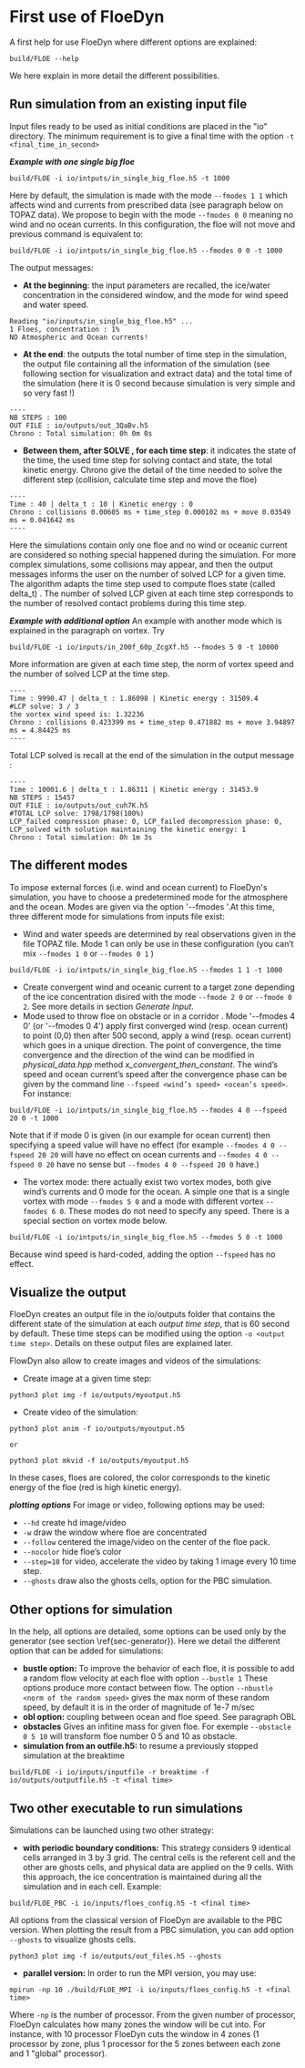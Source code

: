 # First use of FloeDyn

A first help for use FloeDyn where different options are explained:
```
build/FLOE --help
```
We here explain in more detail the different possibilities.


## Run simulation from an existing input file

Input files ready to be used as initial conditions are placed in the "io" directory. The minimum requirement is to give a final time with the option `-t   <final_time_in_second>`

***Example with one single big floe***
```
build/FLOE -i io/intputs/in_single_big_floe.h5 -t 1000
```
Here by default, the simulation is made with the mode  `--fmodes 1 1` which affects wind and currents from prescribed data (see paragraph below on TOPAZ data). We propose to begin with the mode `--fmodes 0 0` meaning no wind and no ocean currents. In this configuration, the floe will not move and previous command is equivalent to:
```
build/FLOE -i io/intputs/in_single_big_floe.h5 --fmodes 0 0 -t 1000
```
The output messages:
* **At the beginning**: the input parameters are recalled, the ice/water concentration in the considered window, and the mode for wind speed and water speed. 
```
Reading "io/inputs/in_single_big_floe.h5" ... 
1 Floes, concentration : 1%
NO Atmospheric and Ocean currents!
```
* **At the end**: the outputs the total number of time step in the simulation, the output file containing all the information of the simulation (see following section for visualization and extract data) and the total time of the simulation (here it is 0 second because simulation is very simple and so very fast !)
```
----
NB STEPS : 100
OUT FILE : io/outputs/out_3QaBv.h5
Chrono : Total simulation: 0h 0m 0s
```
* **Between them, after SOLVE , for each time step**: it indicates the state of the time, the used time step for solving contact and state, the total kinetic energy. Chrono give the detail of the time needed to solve the different step (collision, calculate time step and move the floe)
```
----
Time : 40 | delta_t : 10 | Kinetic energy : 0
Chrono : collisions 0.00605 ms + time_step 0.000102 ms + move 0.03549 ms = 0.041642 ms
----
```
   
Here the simulations contain only one floe and no wind or oceanic current are considered so nothing special happened during the simulation. For more complex simulations, some collisions may appear, and then the output messages informs the user on the number of solved LCP for a given time. The algorithm adapts the time step used to compute floes state (called delta_t) . The number of solved LCP given at each time step corresponds to the number of resolved contact problems during this time step.

***Example with additional option***
An example with another mode which is explained in the paragraph on vortex. Try
```
build/FLOE -i io/inputs/in_200f_60p_ZcgXf.h5 --fmodes 5 0 -t 10000
```
More information are given at each time step, the norm of vortex speed and the number of solved LCP at the time step. 
```
----
Time : 9990.47 | delta_t : 1.86098 | Kinetic energy : 31509.4
#LCP solve: 3 / 3
the vortex wind speed is: 1.32236
Chrono : collisions 0.423399 ms + time_step 0.471882 ms + move 3.94897 ms = 4.84425 ms
----
```
Total LCP solved is recall at the end of the simulation in the output message :
```
----
Time : 10001.6 | delta_t : 1.86311 | Kinetic energy : 31453.9
NB STEPS : 15457
OUT FILE : io/outputs/out_cuh7K.h5
#TOTAL LCP solve: 1798/1798(100%) 
LCP_failed compression phase: 0, LCP_failed decompression phase: 0, LCP_solved with solution maintaining the kinetic energy: 1
Chrono : Total simulation: 0h 1m 3s
```

## The different modes

To impose external forces (i.e.  wind and ocean current) to FloeDyn's simulation, you have to choose a predetermined mode for the atmosphere and the ocean. Modes are given via the option '--fmodes <atmosphere mode> <ocean mode>'.At this time, three different mode for simulations from inputs file exist:
* Wind and water speeds are determined by real observations given in the file TOPAZ file. Mode 1 can only be use in these configuration (you can’t mix  `--fmodes 1 0` or `--fmodes 0 1` )
```
build/FLOE -i io/intputs/in_single_big_floe.h5 --fmodes 1 1 -t 1000
```
* Create convergent wind and oceanic current to a target zone depending of the ice concentration disired with the mode `--fmode 2 0` or  `--fmode 0 2`. See more details in section *Generate Input*.
* Mode used to throw floe on obstacle or in a corridor . Mode '--fmodes 4 0' (or '--fmodes 0 4') apply first converged wind (resp. ocean current) to point (0,0) then after 500 second, apply a wind (resp. ocean current) which goes in a unique direction. The point of convergence, the time convergence and the direction of the wind can be modified in *physical_data.hpp* method *x_convergent_then_constant*. The wind’s speed and ocean current’s speed after the convergence phase can be given by the command line `--fspeed <wind’s speed> <ocean’s speed>`. For instance: 
```
build/FLOE -i io/intputs/in_single_big_floe.h5 --fmodes 4 0 --fspeed 20 0 -t 1000
```
Note that if if mode 0 is given (in our example for ocean current) then specifying a speed value will have no effect (for example `--fmodes 4 0 --fspeed 20 20` will have no effect on ocean currents and `--fmodes 4 0 --fspeed 0 20` have no sense but `--fmodes 4 0 --fspeed 20 0` have.)
* The vortex mode: there actually exist two vortex modes, both give wind’s currents and 0 mode for the ocean. A simple one that is a single vortex with mode `--fmodes 5 0` and a mode with different vortex `--fmodes 6 0`. These modes do not need to specify any speed. There is a special section on vortex mode below.
```
build/FLOE -i io/intputs/in_single_big_floe.h5 --fmodes 5 0 -t 1000
```
Because wind speed is hard-coded, adding the option `--fspeed` has no effect. 


## Visualize the output
FloeDyn creates an output file in the io/outputs folder that contains the different state of the simulation at each *output time step*, that is 60 second by default. These time steps can be modified using the option `-o <output time step>`. Details on these output files are explained later.

FlowDyn also allow to create images and videos of the simulations:
* Create image at a given time step:
```
python3 plot img -f io/outputs/myoutput.h5
```
* Create video of the simulation:
```
python3 plot anim -f io/outputs/myoutput.h5
```
	or
```
python3 plot mkvid -f io/outputs/myoutput.h5
```
In these cases, floes are colored, the color corresponds to the kinetic energy of the floe (red is high kinetic energy).


***plotting options***
For image or video, following options may be used:
* `--hd` create hd image/video
* `-w` draw the window where floe are concentrated
* `--follow` centered the image/video on the center of the floe pack.
* `--nocolor` hide floe’s color
* `--step=10` for video, accelerate the video by taking 1 image every 10 time step.
* `--ghosts` draw also the ghosts cells, option for the PBC simulation.


## Other options for simulation
In the help, all options are detailed, some options can be used only by the generator (see section \ref{sec-generator}). Here we detail the different option that can be added for simulations:
* **bustle option:** To improve the behavior of each floe, it is possible to add a random flow velocity at each floe with option `--bustle 1`  These options produce more contact between flow. The option `--nbustle <norm of the random speed>` gives the max norm of these random speed, by default it is in the order of magnitude of 1e-7 m/sec
* **obl option:** coupling between ocean and floe speed. See paragraph OBL
* **obstacles** Gives an infitine mass for given floe. For exemple `--obstacle 0 5 10` will transform floe number 0 5 and 10 as obstacle.
* **simulation from an outfile.h5:** to resume a previously stopped simulation at the breaktime 
```
build/FLOE -i io/inputs/inputfile -r breaktime -f io/outputs/outputfile.h5 -t <final time>
```

## Two other executable to run simulations
Simulations can be launched using two other strategy:
* **with periodic boundary conditions:** This strategy considers 9 identical cells arranged in 3 by 3 grid. The central cells is the referent cell and the other are ghosts cells, and physical data are applied on the 9 cells. With this approach, the ice concentration is maintained during all the simulation and in each cell.
Example: 
```
build/FLOE_PBC -i io/inputs/floes_config.h5 -t <final time>
```
All options from the classical version of FloeDyn are available to the PBC version.
When plotting the result from a PBC simulation, you can add option `--ghosts` to visualize ghosts cells.
```
python3 plot img -f io/outputs/out_files.h5 --ghosts
```
* **parallel version:** In order to run the MPI version, you may use:
```
mpirun -np 10 ./build/FLOE_MPI -i io/inputs/floes_config.h5 -t <final time>
```
Where `-np` is the number of processor. From the given number of processor, FloeDyn calculates how many zones the window will be cut into. For instance, with 10 processor FloeDyn cuts the window in 4 zones (1 processor by zone, plus 1 processor for the 5 zones between each zone and 1 "global" processor).


